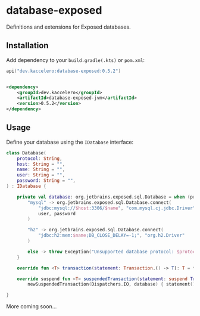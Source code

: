 # database-exposed

Definitions and extensions for Exposed databases.

## Installation

Add dependency to your `build.gradle(.kts)` or `pom.xml`:

```kotlin
api("dev.kaccelero:database-exposed:0.5.2")
```

```xml

<dependency>
    <groupId>dev.kaccelero</groupId>
    <artifactId>database-exposed-jvm</artifactId>
    <version>0.5.2</version>
</dependency>
```

## Usage

Define your database using the `IDatabase` interface:

```kotlin
class Database(
    protocol: String,
    host: String = "",
    name: String = "",
    user: String = "",
    password: String = "",
) : IDatabase {

    private val database: org.jetbrains.exposed.sql.Database = when (protocol) {
        "mysql" -> org.jetbrains.exposed.sql.Database.connect(
            "jdbc:mysql://$host:3306/$name", "com.mysql.cj.jdbc.Driver",
            user, password
        )

        "h2" -> org.jetbrains.exposed.sql.Database.connect(
            "jdbc:h2:mem:$name;DB_CLOSE_DELAY=-1;", "org.h2.Driver"
        )

        else -> throw Exception("Unsupported database protocol: $protocol")
    }

    override fun <T> transaction(statement: Transaction.() -> T): T = transaction(database, statement)

    override suspend fun <T> suspendedTransaction(statement: suspend Transaction.() -> T): T =
        newSuspendedTransaction(Dispatchers.IO, database) { statement() }

}
```

More coming soon...

